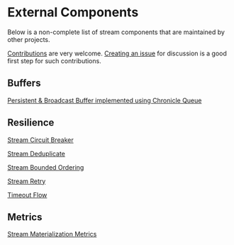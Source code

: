 # External Components

Below is a non-complete list of stream components that are maintained by other projects.

[Contributions](https://github.com/apache/incubator-pekko-connectors/blob/master/CONTRIBUTING.md) are very welcome.
[Creating an issue](https://github.com/apache/incubator-pekko-connectors/issues) for discussion is a good first step for such contributions.

## Buffers

[Persistent & Broadcast Buffer implemented using Chronicle Queue](https://squbs.readthedocs.io/en/latest/persistent-buffer/)

## Resilience

[Stream Circuit Breaker](https://squbs.readthedocs.io/en/latest/circuitbreaker/)

[Stream Deduplicate](https://squbs.readthedocs.io/en/latest/deduplicate/)

[Stream Bounded Ordering](https://squbs.readthedocs.io/en/latest/flow-ordering/)

[Stream Retry](https://squbs.readthedocs.io/en/latest/flow-retry/)

[Timeout Flow](https://squbs.readthedocs.io/en/latest/flow-timeout/)

## Metrics

[Stream Materialization Metrics](https://squbs.readthedocs.io/en/latest/materialization-metrics-collector/)